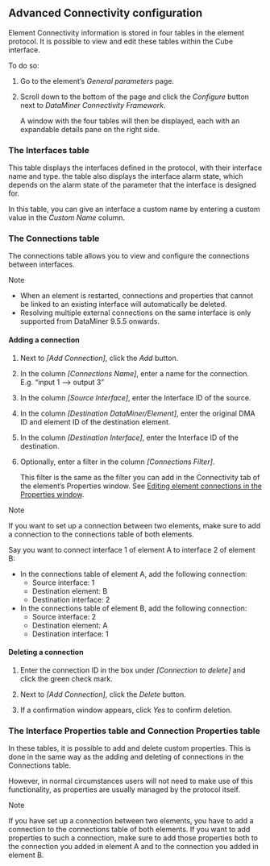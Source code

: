 ## Advanced Connectivity configuration

Element Connectivity information is stored in four tables in the element protocol. It is possible to view and edit these tables within the Cube interface.

To do so:

1. Go to the element’s *General parameters* page.

2. Scroll down to the bottom of the page and click the *Configure* button next to *DataMiner Connectivity Framework*.

    A window with the four tables will then be displayed, each with an expandable details pane on the right side.

### The Interfaces table

This table displays the interfaces defined in the protocol, with their interface name and type. the table also displays the interface alarm state, which depends on the alarm state of the parameter that the interface is designed for.

In this table, you can give an interface a custom name by entering a custom value in the *Custom Name* column.

### The Connections table

The connections table allows you to view and configure the connections between interfaces.

> [!NOTE]
> -  When an element is restarted, connections and properties that cannot be linked to an existing interface will automatically be deleted.
> -  Resolving multiple external connections on the same interface is only supported from DataMiner 9.5.5 onwards.

#### Adding a connection

1. Next to *\[Add Connection\]*, click the *Add* button.

2. In the column *\[Connections Name\]*, enter a name for the connection. E.g. “input 1 –> output 3”

3. In the column *\[Source Interface\]*, enter the Interface ID of the source.

4. In the column *\[Destination DataMiner/Element\]*, enter the original DMA ID and element ID of the destination element.

5. In the column *\[Destination Interface\]*, enter the Interface ID of the destination.

6. Optionally, enter a filter in the column *\[Connections Filter\]*.

    This filter is the same as the filter you can add in the Connectivity tab of the element’s Properties window. See [Editing element connections in the Properties window](Editing_element_connections_in_the_Properties_window.md).

> [!NOTE]
> If you want to set up a connection between two elements, make sure to add a connection to the connections table of both elements.
>
> Say you want to connect interface 1 of element A to interface 2 of element B:
> -  In the connections table of element A, add the following connection:
>     - Source interface: 1
>     - Destination element: B
>     - Destination interface: 2
> -  In the connections table of element B, add the following connection:
>     - Source interface: 2
>     - Destination element: A
>     - Destination interface: 1

#### Deleting a connection

1. Enter the connection ID in the box under *\[Connection to delete\]* and click the green check mark.

2. Next to *\[Add Connection\]*, click the *Delete* button.

3. If a confirmation window appears, click *Yes* to confirm deletion.

### The Interface Properties table and Connection Properties table

In these tables, it is possible to add and delete custom properties. This is done in the same way as the adding and deleting of connections in the Connections table.

However, in normal circumstances users will not need to make use of this functionality, as properties are usually managed by the protocol itself.

> [!NOTE]
> If you have set up a connection between two elements, you have to add a connection to the connections table of both elements. If you want to add properties to such a connection, make sure to add those properties both to the connection you added in element A and to the connection you added in element B.
>
